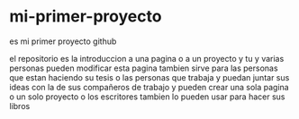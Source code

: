 # mi-primer-proyecto
es mi primer proyecto github

el repositorio es la introduccion a una pagina o a un proyecto y tu y varias personas pueden modificar esta pagina tambien sirve para las personas que estan haciendo su tesis o las personas que trabaja y puedan juntar sus ideas con la de sus compañeros de trabajo y pueden crear una sola pagina o un solo proyecto o los escritores tambien lo pueden usar para hacer sus libros 

